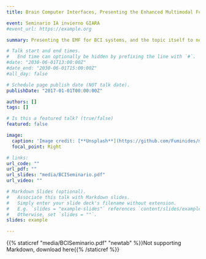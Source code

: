 ```yaml
---
title: Brain Computer Interfaces, Presenting the Enhanced Multimodal Fusion.

event: Seminario IA invierno GIARA
#event_url: https://example.org

summary: Presenting the EMF for BCI systems, and the topic itself to newcomers. 

# Talk start and end times.
#   End time can optionally be hidden by prefixing the line with `#`.
#date: "2030-06-01T13:00:00Z"
#date_end: "2030-06-01T15:00:00Z"
#all_day: false

# Schedule page publish date (NOT talk date).
publishDate: "2017-01-01T00:00:00Z"

authors: []
tags: []

# Is this a featured talk? (true/false)
featured: false

image:
  caption: 'Image credit: [**Unsplash**](https://github.com/Fuminides/my-academic/blob/master/static/media/bci.png?raw=true)'
  focal_point: Right

# links:
url_code: ""
url_pdf: ""
url_slides: "media/BCISeminario.pdf"
url_video: ""

# Markdown Slides (optional).
#   Associate this talk with Markdown slides.
#   Simply enter your slide deck's filename without extension.
#   E.g. `slides = "example-slides"` references `content/slides/example-slides.md`.
#   Otherwise, set `slides = ""`.
slides: example

---
```


{{% staticref "media/BCISeminario.pdf" "newtab" %}}Not supporting Markdown, download here{{% /staticref %}}
